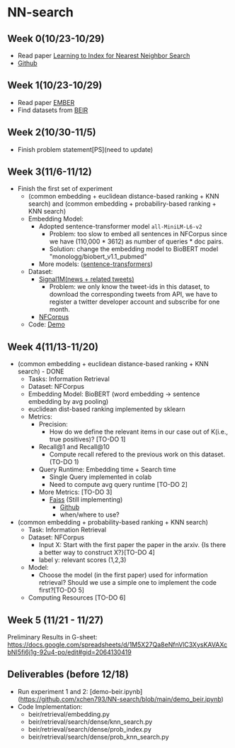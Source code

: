 # NN-search

## Week 0(10/23-10/29)
 - Read paper [Learning to Index for Nearest Neighbor Search](https://arxiv.org/pdf/1807.02962.pdf)
 - [Github](https://github.com/AmorntipPrayoonwong/Learning-to-Index-for-Nearest-Neighbor-Search)
## Week 1(10/23-10/29)
 - Read paper [EMBER](https://arxiv.org/pdf/2106.01501.pdf)
 - Find datasets from [BEIR](https://github.com/beir-cellar/beir)
## Week 2(10/30-11/5)
  - Finish problem statement[PS](need to update)
## Week 3(11/6-11/12)
  - Finish the first set of experiment
    - (common embedding + euclidean distance-based ranking + KNN search) and (common embedding + probabiliry-based ranking + KNN search)
    - Embedding Model:
      - Adopted sentence-transformer model `all-MiniLM-L6-v2`
        - Problem: too slow to embed all sentences in NFCorpus since we have (110,000 * 3612) as number of queries * doc pairs.
        - Solution: change the embedding model to BioBERT model "monologg/biobert_v1.1_pubmed" 
      - More models: ([sentence-transformers](https://www.sbert.net))
    - Dataset:
      - [Signal1M(news + related tweets)](https://research.signal-ai.com/datasets/signal1m-tweetir.html)
        - Problem: we only know the tweet-ids in this dataset, to download the corresponding tweets from API, we have to register a twitter developer account and subscribe for one month.
      - [NFCorpus](https://www.cl.uni-heidelberg.de/statnlpgroup/nfcorpus/)
    - Code:
      [Demo](https://colab.research.google.com/drive/1joFab0X8wMZ9PZn32ojT22sF5yM8upXb?usp=sharing)

## Week 4(11/13-11/20)
  - (common embedding + euclidean distance-based ranking + KNN search) - DONE
     - Tasks: Information Retrieval  
     - Dataset: NFCorpus
     - Embedding Model: BioBERT (word embedding -> sentence embedding by avg pooling)
     - euclidean dist-based ranking implemented by sklearn
     - Metrics:
        - Precision:
           - How do we define the relevant items in our case out of K(i.e., true positives)? [TO-DO 1]
        - Recall@1 and Recall@10
           - Compute recall refered to the previous work on this dataset.(TO-DO 1)
        - Query Runtime: Embedding time + Search time
           - Single Query implemented in colab
           - Need to compute avg query runtime [TO-DO 2]
        - More Metrics: [TO-DO 3]
           - [Faiss](https://www.pinecone.io/learn/series/faiss/vector-indexes/) (Still implementing)
             - [Github](https://github.com/facebookresearch/faiss)
             - when/where to use?
   - (common embedding + probability-based ranking + KNN search)
      - Task: Information Retrieval
      - Dataset: NFCorpus
         - Input X: Start with the first paper the paper in the arxiv. {Is there a better way to construct X?}[TO-DO 4]
         - label y: relevant scores (1,2,3)
      - Model:
         - Choose the model (in the first paper) used for information retrieval? Should we use a simple one to implement the code first?[TO-DO 5]
      - Computing Resources [TO-DO 6]
    
## Week 5 (11/21 - 11/27)
Preliminary Results in G-sheet: https://docs.google.com/spreadsheets/d/1M5X27Qa8eNfnVlC3XysKAVAXcbNI5fi6j1g-92u4-po/edit#gid=2064130419


## Deliverables (before 12/18)
- Run experiment 1 and 2: [demo-beir.ipynb] (https://github.com/xchen793/NN-search/blob/main/demo_beir.ipynb)
- Code Implementation:
    - beir/retrieval/embedding.py
    - beir/retrieval/search/dense/knn_search.py
    - beir/retrieval/search/dense/prob_index.py
    - beir/retrieval/search/dense/prob_knn_search.py
      



        
        
          
               
    
